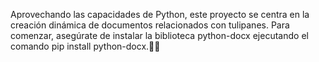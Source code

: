 Aprovechando las capacidades de Python, este proyecto se centra en la creación dinámica de documentos relacionados con tulipanes. Para comenzar, asegúrate de instalar la biblioteca python-docx ejecutando el comando pip install python-docx.🌷🐍
